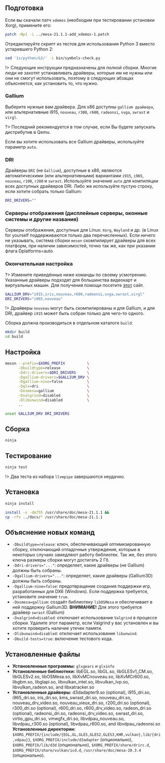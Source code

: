 <package-info :package="package" showsbu2></package-info>

<script>
		new Vue({
		el: '#main',
		data: { package: {} },
		mounted: function () {
				this.getPackage('mesa');
		},
		methods: {
			getPackage: function(name) {
					getPackage(name)
					.then(response => this.package = response);
			},
		}
  })
</script>

## Подготовка

Если вы скачали патч `xdemos` (необходим при тестировании установки Xorg), примените его:

```bash
patch -Np1 -i ../mesa-21.1.1-add_xdemos-1.patch
```

Отредактируйте скрипт из тестов для использования Python 3 вместо устаревшего Python 2:

```bash
sed '1s/python/&3/' -i bin/symbols-check.py
```

!> Следующие инструкции предназначены для *полной* сборки. Многие люди не захотят устанавливать драйверы, которые им не нужны или они не смогут использовать, поэтому в следующих абзацах объясняется, как установить то, что нужно.

### Gallium
Выберите нужные вам драйвера. Для x86 доступны `gallium драйвера`, или альтернативные i915, `nouveau`, `r300`, `r600`, `radeonsi`, `svga`, `swrast` и `virgl`.

?> Последний рекомендуется в том случае, если Вы будете запускать дистрибутив в Qemu.

Если вы хотите использовать все Gallium драйверы, используйте параметр `auto`.

### DRI

Драйверы `DRI` (не `Gallium`), доступные в x86, являются автоматическими (или альтернативными) вариантами `i915`, `i965`, `nouveau`, `r100`, `r200` и `swrast`. Используйте значение `auto` для компиляции всех доступных драйверов DRI. Либо же используйте пустую строку, если хотите собрать только Gallium:

```bash
DRI_DRIVERS=""
```

### Серверы отображения (дисплейные серверы, оконные системы и другие названия)

Серверы отображения, доступные для Linux: `Xorg`, `Wayland` и др. (в Linux for yourself поддерживаются только два перечисленных). Если ничего не указывать, система сборки `meson` скомпилирует драйверы для всех платформ, при наличии зависимостей, точно так же, как при указании флага Dplatforms=auto

### Окончательная настройка

?> Измените приведённые ниже команды по своему усмотрению. Указанные драйверы подходят для большинства видеокарт и виртуальных машин. Для получения помощи посетите [этот](https://docs.mesa3d.org/systems.html) сайт.

```bash
GALLIUM_DRV="i915,iris,nouveau,r600,radeonsi,svga,swrast,virgl"
DRI_DRIVERS="i965,nouveau"
```

!> Драйверы `nouveau` могут быть скомпилированы и для Gallium, и для DRI, драйвер `i915` может быть собран только для чего-то одного.

Сборка должна производиться в отдельном каталоге `build`:

```bash
mkdir build
cd build
```

## Настройка

```bash
meson --prefix=$XORG_PREFIX          \
      -Dbuildtype=release            \
      -Ddri-drivers=$DRI_DRIVERS     \
      -Dgallium-drivers=$GALLIUM_DRV \
      -Dgallium-nine=false           \
      -Dglx=dri                      \
      -Dosmesa=gallium               \
      -Dvalgrind=disabled            \
      -Dlibunwind=disabled           \
      ..

unset GALLIUM_DRV DRI_DRIVERS
```

## Сборка

```bash
ninja
```

## Тестирование

```bash
ninja test
```

!> Два теста из набора `llvmpipe` завершаются неудачно.

## Установка

```bash
ninja install

install -v -dm755 /usr/share/doc/mesa-21.1.1 &&
cp -rfv ../docs/* /usr/share/doc/mesa-21.1.1
```

## Объяснение новых команд

* `-Dbuildtype=release`: ключ, обеспечивающий оптимизированную сборку, отключающий отладочные утверждения, которые в некоторых случаях замедляют работу библиотек. Так же, без этого ключа размеры сборки могут достигать 2 Гб.
* `-Ddri-drivers="..."`: определяет, какие драйверы (не Gallium) должны быть собраны.
* `-Dgallium-drivers="..."`: определяет, какие драйверы (Gallium3D) должны быть собраны.
* `-Dgallium-nine=false`: предотвращение создания поддержки игр, разработанных для DX6 (Windows). Если поддержка требуется, установите значение `true`.
* `-Dosmesa=gallium`: создаёт библиотеку `libOSMesa` и обеспечивает в ней поддержку Gallium3D. **ВНИМАНИЕ!** Для этого требуется драйвер `swrast` (Gallium)
* `-Dvalgrind=disabled`: отключает использование `Valgrind` в процессе сборки. Удалите этот параметр, если Valgrind у вас установлен и вы хотите проверить наличие утечек памяти.
* `-Dlibunwind=disabled`: отключает использование `libunwind`.
* `-Dbuild-tests=true`: включение тестового кода.

## Установленные файлы
* **Установленные программы:** `glxgears` и `glxinfo`
* **Установленные библиотеки:** libEGL.so, libGL.so, libGLESv1_CM.so, libGLESv2.so, libOSMesa.so, libXvMCnouveau.so, libXvMCr600.so, libgbm.so, libglapi.so, libvulkan_intel.so, libvulkan_lvp.so, libvulkan_radeon.so, and libxatracker.so
* **Установленные драйверы:** d3dadapter9.so (optional), i915_dri.so, i965_dri.so, iris_dri.so, kms_swrast_dri.so, nouveau_dri.so, nouveau_drv_video.so, nouveau_vieux_dri.so, r200_dri.so (optional), r300_dri.so (optional), r600_dri.so, r600_drv_video.so, radeon_dri.so (optional), radeonsi_dri.so, radeonsi_drv_video.so, swrast_dri.so, virtio_gpu_dri.so, vmwgfx_dri.so, libvdpau_nouveau.so, libvdpau_r300.so (optional), libvdpau_r600.so, and libvdpau_radeonsi.so
**Установленные директории:** `$XORG_PREFIX/{include/{EGL,GL,GLES,GLES2,GLES3,KHR,vulkan},lib/{dri,vdpau}}`, `$XORG_PREFIX/include/d3adapter` (опционально), `$XORG_PREFIX/lib/d3d` (опционально), `$XORG_PREFIX/share/drirc.d`, `$XORG_PREFIX/share/vulkan/icd.d`, `/usr/share/doc/mesa-20.3.4` (опционально).

